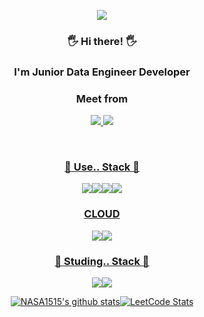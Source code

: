 
<p align='center'>
    <img src="https://capsule-render.vercel.app/api?type=waving&color=auto&height=300&section=header&text=I'am%20NASA1515&fontSize=90&animation=fadeIn&fontAlignY=38&desc=learning%20and%20Working%20up%20Data%20Enginnering%20From%20Korea!&descAlignY=51&descAlign=62"/>
</p>

<div align = "center">

### 🖐 Hi there! 🖐
### I'm Junior Data Engineer Developer
### Meet from <div align = "center">
<a href="https://nasa1515.com/"><img src="https://img.shields.io/badge/DevBlog-6799FF?style=flat-square&logo=Micro.blog&logoColor=white"/><a href="mailto:ws.nasa1515@gmail.com"> <img src="https://img.shields.io/badge/Gmail-D44638?style=flat-square&logo=Gmail&logoColor=white"/>

<br/>

### 📖 Use.. Stack 📖
 <img src="https://img.shields.io/badge/Python-007396?style=flat-square&logo=Python&logoColor=white"/><img src="https://img.shields.io/badge/Bash,Shell-A9A9A9?style=flat-square&logo=gnubash&logoColor=white"/><img src="https://img.shields.io/badge/Spark-FF7F50?style=flat-square&logo=apachespark&logoColor=white"/><img src="https://img.shields.io/badge/MySQL-4479A1?style=flat-square&logo=MySQL&logoColor=white"/>
 
### CLOUD 

 <img src="https://img.shields.io/badge/Azure-1E90FF?style=flat-square&logo=icloud&logoColor=white"/><img src="https://img.shields.io/badge/GCP-FFE5CC?style=flat-square&logo=googlecloud&logoColor=white"/>

### 📖 Studing.. Stack 📖

<img src="https://img.shields.io/badge/Docker-4479A1?style=flat-square&logo=docker&logoColor=white"/><img src="https://img.shields.io/badge/Kubernetes-4479A1?style=flat-square&logo=kubernetes&logoColor=white"/>


![NASA1515's github stats](https://github-readme-stats.vercel.app/api?username=nasa1515&show_icons=true&theme=radical)![LeetCode Stats](https://leetcode.card.workers.dev/nasa1515?theme=nord&font=&extension=null)

</div>

